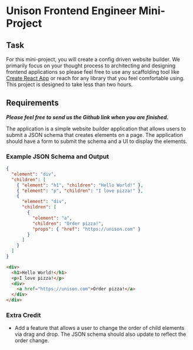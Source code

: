 # Unison Frontend Engineer Mini-Project

## Task

For this mini-project, you will create a config driven website builder. We primarily focus on your thought process to architecting and designing frontend applications so please feel free to use any scaffolding tool like [Create React App](https://create-react-app.dev/) or reach for any library that you feel comfortable using. This project is designed to take less than two hours.

## Requirements

_**Please feel free to send us the Github link when you are finished.**_

The application is a simple website builder application that allows users to submit a JSON schema that creates elements on a page. The application should have a form to submit the schema and a UI to display the elements.

### Example JSON Schema and Output

```json
{
  "element": "div",
  "children": [
    { "element": "h1", "children": "Hello World!" },
    { "element": "p", "children": "I love pizza!" },
    {
      "element": "div",
      "children": [
        {
          "element": "a",
          "children": "Order pizza!",
          "props": { "href": "https://unison.com" }
        }
      ]
    }
  ]
}
```

```html
<div>
  <h1>Hello World!</h1>
  <p>I love pizza!</p>
  <div>
    <a href="https://unison.com">Order pizza!</a>
  </div>
</div>
```

### Extra Credit

- Add a feature that allows a user to change the order of child elements via drag and drop. The JSON schema should also update to reflect the order change.
